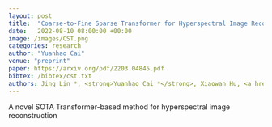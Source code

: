 ```yaml
---
layout: post
title:  "Coarse-to-Fine Sparse Transformer for Hyperspectral Image Reconstruction"
date:   2022-08-10 08:00:00 +00:00
image: /images/CST.png
categories: research
author: "Yuanhao Cai"
venue: "preprint"
paper: https://arxiv.org/pdf/2203.04845.pdf
bibtex: /bibtex/cst.txt
authors: Jing Lin *, <strong>Yuanhao Cai *</strong>, Xiaowan Hu, <a href="https://www.sigs.tsinghua.edu.cn/whq/">Haoqian Wang</a>, <a href="https://www.bell-labs.com/about/researcher-profiles/xyuan/">Xin Yuan</a>,  <a href="https://yulunzhang.com/">Yulun Zhang</a>, <a href="http://people.ee.ethz.ch/~timofter/">Radu Timofte</a>, <a href="https://ee.ethz.ch/the-department/faculty/professors/person-detail.OTAyMzM=.TGlzdC80MTEsMTA1ODA0MjU5.html">Luc Van Gool</a>
---
```

A novel SOTA Transformer-based method for hyperspectral image reconstruction